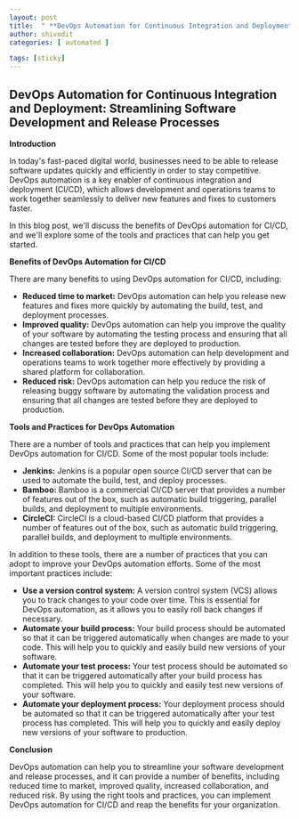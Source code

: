 ```yaml
---
layout: post
title:  " **DevOps Automation for Continuous Integration and Deployment:** Streamlining software development and release processes using DevOps automation tools and practices"
author: shivodit
categories: [ automated ]

tags: [sticky]
---
```

## DevOps Automation for Continuous Integration and Deployment: Streamlining Software Development and Release Processes

**Introduction**

In today's fast-paced digital world, businesses need to be able to release software updates quickly and efficiently in order to stay competitive. DevOps automation is a key enabler of continuous integration and deployment (CI/CD), which allows development and operations teams to work together seamlessly to deliver new features and fixes to customers faster.

In this blog post, we'll discuss the benefits of DevOps automation for CI/CD, and we'll explore some of the tools and practices that can help you get started.

**Benefits of DevOps Automation for CI/CD**

There are many benefits to using DevOps automation for CI/CD, including:

* **Reduced time to market:** DevOps automation can help you release new features and fixes more quickly by automating the build, test, and deployment processes.
* **Improved quality:** DevOps automation can help you improve the quality of your software by automating the testing process and ensuring that all changes are tested before they are deployed to production.
* **Increased collaboration:** DevOps automation can help development and operations teams to work together more effectively by providing a shared platform for collaboration.
* **Reduced risk:** DevOps automation can help you reduce the risk of releasing buggy software by automating the validation process and ensuring that all changes are tested before they are deployed to production.

**Tools and Practices for DevOps Automation**

There are a number of tools and practices that can help you implement DevOps automation for CI/CD. Some of the most popular tools include:

* **Jenkins:** Jenkins is a popular open source CI/CD server that can be used to automate the build, test, and deploy processes.
* **Bamboo:** Bamboo is a commercial CI/CD server that provides a number of features out of the box, such as automatic build triggering, parallel builds, and deployment to multiple environments.
* **CircleCI:** CircleCI is a cloud-based CI/CD platform that provides a number of features out of the box, such as automatic build triggering, parallel builds, and deployment to multiple environments.

In addition to these tools, there are a number of practices that you can adopt to improve your DevOps automation efforts. Some of the most important practices include:

* **Use a version control system:** A version control system (VCS) allows you to track changes to your code over time. This is essential for DevOps automation, as it allows you to easily roll back changes if necessary.
* **Automate your build process:** Your build process should be automated so that it can be triggered automatically when changes are made to your code. This will help you to quickly and easily build new versions of your software.
* **Automate your test process:** Your test process should be automated so that it can be triggered automatically after your build process has completed. This will help you to quickly and easily test new versions of your software.
* **Automate your deployment process:** Your deployment process should be automated so that it can be triggered automatically after your test process has completed. This will help you to quickly and easily deploy new versions of your software to production.

**Conclusion**

DevOps automation can help you to streamline your software development and release processes, and it can provide a number of benefits, including reduced time to market, improved quality, increased collaboration, and reduced risk. By using the right tools and practices, you can implement DevOps automation for CI/CD and reap the benefits for your organization.